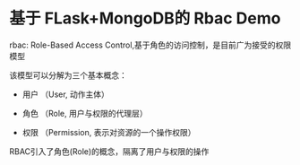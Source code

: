 
# 基于 FLask+MongoDB的 Rbac Demo

 rbac: Role-Based Access Control,基于角色的访问控制，是目前广为接受的权限模型

 该模型可以分解为三个基本概念：

 - 用户 （User, 动作主体）

 - 角色 （Role, 用户与权限的代理层）

 - 权限 （Permission, 表示对资源的一个操作权限）

 RBAC引入了角色(Role)的概念，隔离了用户与权限的操作

 